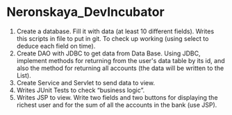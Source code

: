 # Neronskaya_DevIncubator
1) Create a database. Fill it with data (at least 10 different fields).
   Writes this scripts in file to put in git. To check up working (using select to deduce each field on time).
2) Create DAO with JDBC to get data from Data Base. Using JDBC, implement methods for returning from the user's data table by its id,
   and also the method for returning all accounts (the data will be written to the List).
3) Create Service and Servlet to send data to view.
4) Writes JUnit Tests to check “business logic”.
5) Writes JSP to view. Write two fields and two buttons for displaying the richest user and for the sum of all the accounts
   in the bank (use JSP).
